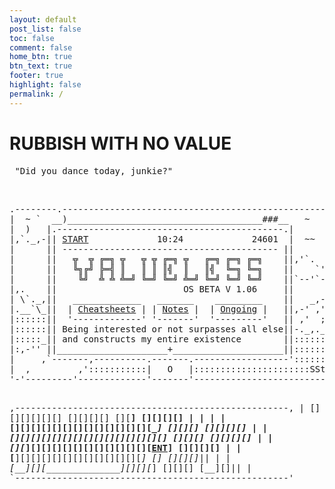 ```yaml
---
layout: default
post_list: false
toc: false
comment: false
home_btn: true
btn_text: true
footer: true
highlight: false
permalink: /
---
```


<h1 class="index_title"> RUBBISH WITH NO VALUE </h1>

<div class="ascii_art">
  <pre> "Did you dance today, junkie?"</pre>
</div>
<br>

<div class="ascii_art">
<pre>
.--------.--------------------------------------------------.
|  ~ `  __)_____________________________________###__   ~   |
|  )   |.-------------------------------------------.|      |
|,`._,-|| <a href="/ch">START</a>             10:24             24601  |  ~~  |
|      || ----------------------------------------- ||      |
|      ||   ╦  ╦ ╔═╗ ╦   ╦ ╦ ╔═╗ ╦   ╔═╗ ╔═╗ ╔═╗    ||,'`.  |
|      ||   ╚╗╔╝ ╠═╣ ║   ║ ║ ║╣  ║   ║╣  ╚═╗ ╚═╗    ||    `'|
|      ||    ╚╝  ╩ ╩ ╩═╝ ╚═╝ ╚═╝ ╩═╝ ╚═╝ ╚═╝ ╚═╝    ||`--'`-|
|,.    ||                        OS ‌BETA V 1.06     ||      |
| \`._,||   _____________   _______    _________    ||   _,-|
|.__`\_||  | <a href="/ch">Cheatsheets</a> | | <a href="/nt">Notes</a> |  | <a href="/og">Ongoing</a> |   ||,-' ,'|
|::::::||  '-------------' '-------'  '---------'   || ,'  ;|
|::::::|| Being interested or not surpasses all else||-._,._|
|:::::_|| and constructs my entire existence        ||::::::|
|:,-'' ||_____________________+_____________________||::::::|
|     ,`-------,----------.-------.------------------'::::::|
|  ,         ,':::::::::::|   O   |::::::::::::::::::::::SSt|
'-'---------'-------------'-------'-------------------------'

   ,----------------------------------------------------,
   | [] [][][][]  [][][][][]  [][][][]  [][__] [][][][] |
   |                                                    |
   | [][][][][][][][][][][][][][____]  [][][]  [][][][] |
   | [_][][][][][][][][][][][][][][_]  [][][]  [][][][] |
   | [][_][][][][][][][][][][][][<a href="/tt">ENT</a>]          [][][][] |
   | [__][][][][][][][][][][][][____]    []    [][][]|| |
   | [__][_][______________][_][_][_]  [][][]  [__][]|| |
   `----------------------------------------------------'
  </pre>
</div>
